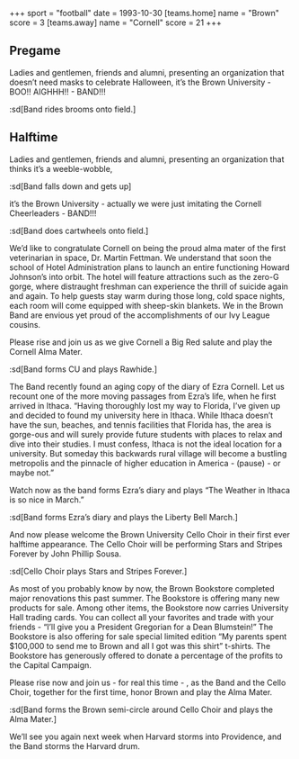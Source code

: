 +++
sport = "football"
date = 1993-10-30
[teams.home]
name = "Brown"
score = 3
[teams.away]
name = "Cornell"
score = 21
+++

## Pregame

Ladies and gentlemen, friends and alumni, presenting an organization that doesn’t need masks to celebrate Halloween, it’s the Brown University - BOO!! AIGHHH!! - BAND!!!

:sd[Band rides brooms onto field.]

## Halftime

Ladies and gentlemen, friends and alumni, presenting an organization that thinks it’s a weeble-wobble,

:sd[Band falls down and gets up]

it’s the Brown University - actually we were just imitating the Cornell Cheerleaders - BAND!!!

:sd[Band does cartwheels onto field.]

We’d like to congratulate Cornell on being the proud alma mater of the first veterinarian in space, Dr. Martin Fettman. We understand that soon the school of Hotel Administration plans to launch an entire functioning Howard Johnson’s into orbit. The hotel will feature attractions such as the zero-G gorge, where distraught freshman can experience the thrill of suicide again and again. To help guests stay warm during those long, cold space nights, each room will come equipped with sheep-skin blankets. We in the Brown Band are envious yet proud of the accomplishments of our Ivy League cousins.

Please rise and join us as we give Cornell a Big Red salute and play the Cornell Alma Mater.

:sd[Band forms CU and plays Rawhide.]

The Band recently found an aging copy of the diary of Ezra Cornell. Let us recount one of the more moving passages from Ezra’s life, when he first arrived in Ithaca. “Having thoroughly lost my way to Florida, I’ve given up and decided to found my university here in Ithaca. While Ithaca doesn’t have the sun, beaches, and tennis facilities that Florida has, the area is gorge-ous and will surely provide future students with places to relax and dive into their studies. I must confess, Ithaca is not the ideal location for a university. But someday this backwards rural village will become a bustling metropolis and the pinnacle of higher education in America - (pause) - or maybe not.”

Watch now as the band forms Ezra’s diary and plays “The Weather in Ithaca is so nice in March.”

:sd[Band forms Ezra’s diary and plays the Liberty Bell March.]

And now please welcome the Brown University Cello Choir in their first ever halftime appearance. The Cello Choir will be performing Stars and Stripes Forever by John Phillip Sousa.

:sd[Cello Choir plays Stars and Stripes Forever.]

As most of you probably know by now, the Brown Bookstore completed major renovations this past summer. The Bookstore is offering many new products for sale. Among other items, the Bookstore now carries University Hall trading cards. You can collect all your favorites and trade with your friends - “I’ll give you a President Gregorian for a Dean Blumstein!” The Bookstore is also offering for sale special limited edition “My parents spent $100,000 to send me to Brown and all I got was this shirt” t-shirts. The Bookstore has generously offered to donate a percentage of the profits to the Capital Campaign.

Please rise now and join us - for real this time - , as the Band and the Cello Choir, together for the first time, honor Brown and play the Alma Mater.

:sd[Band forms the Brown semi-circle around Cello Choir and plays the Alma Mater.]

We’ll see you again next week when Harvard storms into Providence, and the Band storms the Harvard drum.
